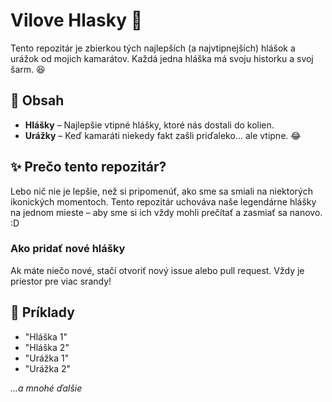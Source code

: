 # Vilove Hlasky 🤣

Tento repozitár je zbierkou tých najlepších (a najvtipnejších) hlášok a urážok od mojich kamarátov. Každá jedna hláška má svoju historku a svoj šarm. 😆

## 📜 Obsah
- **Hlášky** – Najlepšie vtipné hlášky, ktoré nás dostali do kolien.
- **Urážky** – Keď kamaráti niekedy fakt zašli priďaleko... ale vtipne. 😂

## ✨ Prečo tento repozitár?
Lebo nič nie je lepšie, než si pripomenúť, ako sme sa smiali na niektorých ikonických momentoch. Tento repozitár uchováva naše legendárne hlášky na jednom mieste – aby sme si ich vždy mohli prečítať a zasmiať sa nanovo. :D

### Ako pridať nové hlášky
Ak máte niečo nové, stačí otvoriť nový issue alebo pull request. Vždy je priestor pre viac srandy!

## 📝 Príklady
- "Hláška 1"
- "Hláška 2"
- "Urážka 1"
- "Urážka 2"

*...a mnohé ďalšie*
